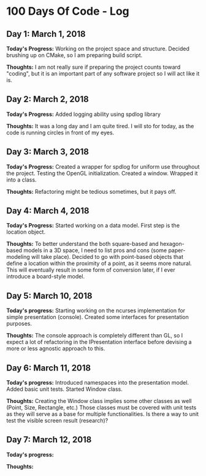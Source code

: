 # 100 Days Of Code - Log

## Day 1: March 1, 2018

**Today's Progress:** Working on the project space and structure. Decided brushing up on CMake, so I am preparing build script.

**Thoughts:** I am not really sure if preparing the project counts toward "coding", but it is an important part of any software project so I will act like it is.

## Day 2: March 2, 2018

**Today's Progress:** Added logging ability using spdlog library

**Thoughts:** It was a long day and I am quite tired. I will sto for today, as the code is running circles in front of my eyes.

## Day 3: March 3, 2018

**Today's Progress:** Created a wrapper for spdlog for uniform use throughout the project.
Testing the OpenGL initialization. Created a window. Wrapped it into a class.

**Thoughts:** Refactoring might be tedious sometimes, but it pays off.

## Day 4: March 4, 2018

**Today's Progress:** Started working on a data model. First step is the location object.

**Thoughts:** To better understand the both square-based and hexagon-based models in a 3D space, I need to list pros and cons (some paper-modeling will take place). Decided to go with point-based objects that define a location within the proximity of a point, as it seems more natural. This will eventually result in some form of conversion later, if I ever introduce a board-style model.

## Day 5: March 10, 2018

**Today's progress:** Starting working on the ncurses implementation for simple presentation (console). Created some interfaces for presentation purposes.

**Thoughts:** The console approach is completely different than GL, so I expect a lot of refactoring in the IPresentation interface before devising a more or less agnostic approach to this.

## Day 6: March 11, 2018

**Today's progress:** Introduced namespaces into the presentation model. Added basic unit tests. Started Window class.

**Thoughts:** Creating the Window class implies some other classes as well (Point, Size, Rectangle, etc.) Those classes must be covered with unit tests as they will serve as a base for multiple functionalities. Is there a way to unit test the visible screen result (research)?

## Day 7: March 12, 2018

**Today's progress:** 

**Thoughts:** 